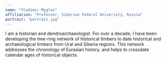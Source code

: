 ```yaml
---
name: "Vladimir Myglan"
affiliation: "Professor, Siberian Federal University, Russia"
portrait: "portrait.jpg"
---
```


I am a historian and dendroarchaeologist. For over a decade, I have been developing the tree-ring network of historical timbers to date historical and archaeological timbers from Ural and Siberia regions. This network addresses the chronology of Eurasian history. and helps to crossdate calendar ages of historical objects.
